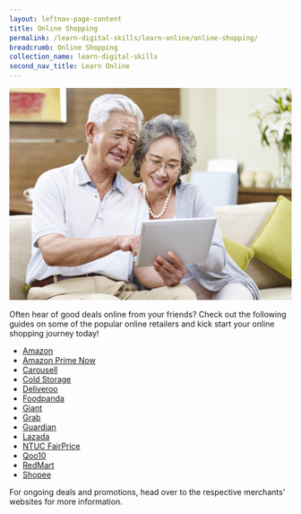 ```yaml
---
layout: leftnav-page-content
title: Online Shopping
permalink: /learn-digital-skills/learn-online/online-shopping/
breadcrumb: Online Shopping
collection_name: learn-digital-skills
second_nav_title: Learn Online
---
```

![1](/images/learn-online/online-shopping.jpg)

Often hear of good deals online from your friends? Check out the following guides on some of the popular online retailers and kick start your online shopping journey today! <br>

* <a href="https://www.amazon.sg/godigital/" target="_blank">Amazon</a>
* <a href="https://www.amazon.sg/useprimenow/" target="_blank">Amazon Prime Now</a>
* <a href="https://support.carousell.com/hc/en-us/articles/360046091073/" target="_blank">Carousell</a>
* <a href="https://www.coldstorage.com.sg/stay-healthy-go-digital" target="_blank">Cold Storage</a>
* <a href="https://foodscene.deliveroo.com.sg/promotions/deliveroo-step-by-step-guide.html" target="_blank">Deliveroo</a>
* <a href="https://www.foodpanda.sg/contents/coronavirus-covid-19/" target="_blank">Foodpanda</a>
* <a href="https://www.giant.sg/stay-healthy-go-digital" target="_blank">Giant</a>
* <a href="https://www.grab.com/sg/stayhealthygodigital/" target="_blank">Grab</a>
* <a href="https://www.guardian.com.sg/stay-healthy-go-digital?utm_source=imda&utm_medium=referral&utm_campaign=stayhealthygodigital" target="_blank">Guardian</a>
* <a href="https://pages.lazada.sg/wow/camp/lazada/dailycampaign/sg/campaign/start-shopping-on-lazada?hybrid=1/" target="_blank">Lazada</a>
* <a href="https://www.fairprice.com.sg/promo/stay-healthy-go-digital/" target="_blank">NTUC FairPrice</a>
* <a href="https://special.qoo10.sg/DynamicAD/8512/" target="_blank">Qoo10</a>
* <a href="https://pages.lazada.sg/wow/i/sg/redmart/startshoppingonredmart?wh_weex=true&wx_navbar_transparent=true/" target="_blank">RedMart</a>
* <a href="https://shopee.sg/m/stay-healthy-go-digital" target="_blank">Shopee</a>

For ongoing deals and promotions, head over to the respective merchants' websites for more information.
